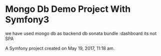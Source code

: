 Mongo Db Demo Project With Symfony3 
===========

we have used mongo db as backend db
sonata bundle :dashboard 
its not SPA

A Symfony project created on May 19, 2017, 11:18 am.
